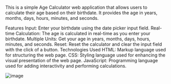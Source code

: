 This is a simple Age Calculator web application that allows users to calculate their age based on their birthdate. It provides the age in years, months, days, hours, minutes, and seconds.

Features
Input: Enter your birthdate using the date picker input field.
Real-time Calculation: The age is calculated in real-time as you enter your birthdate.
Multiple Units: Get your age in years, months, days, hours, minutes, and seconds.
Reset: Reset the calculator and clear the input field with the click of a button.
Technologies Used
HTML: Markup language used for structuring the web page.
CSS: Styling language used for enhancing the visual presentation of the web page.
JavaScript: Programming language used for adding interactivity and performing calculations.

![image](https://github.com/Fjorelaa3/fjorelas_workspace/assets/123838458/22af6105-27e9-406d-942b-5d5993487e6e)
